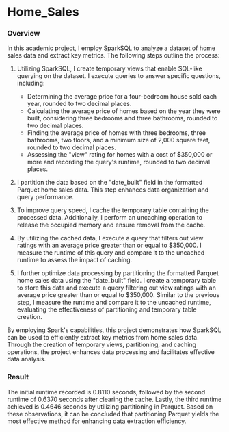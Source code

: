 # Home_Sales

### Overview

In this academic project, I employ SparkSQL to analyze a dataset of home sales data and extract key metrics. The following steps outline the process:

1. Utilizing SparkSQL, I create temporary views that enable SQL-like querying on the dataset. I execute queries to answer specific questions, including:

   - Determining the average price for a four-bedroom house sold each year, rounded to two decimal places.
   - Calculating the average price of homes based on the year they were built, considering three bedrooms and three bathrooms, rounded to two decimal places.
   - Finding the average price of homes with three bedrooms, three bathrooms, two floors, and a minimum size of 2,000 square feet, rounded to two decimal places.
   - Assessing the "view" rating for homes with a cost of $350,000 or more and recording the query's runtime, rounded to two decimal places.

2. I partition the data based on the "date_built" field in the formatted Parquet home sales data. This step enhances data organization and query performance.

3. To improve query speed, I cache the temporary table containing the processed data. Additionally, I perform an uncaching operation to release the occupied memory and ensure removal from the cache.

4. By utilizing the cached data, I execute a query that filters out view ratings with an average price greater than or equal to $350,000. I measure the runtime of this query and compare it to the uncached runtime to assess the impact of caching.

5. I further optimize data processing by partitioning the formatted Parquet home sales data using the "date_built" field. I create a temporary table to store this data and execute a query filtering out view ratings with an average price greater than or equal to $350,000. Similar to the previous step, I measure the runtime and compare it to the uncached runtime, evaluating the effectiveness of partitioning and temporary table creation.

By employing Spark's capabilities, this project demonstrates how SparkSQL can be used to efficiently extract key metrics from home sales data. Through the creation of temporary views, partitioning, and caching operations, the project enhances data processing and facilitates effective data analysis.

### Result
The initial runtime recorded is 0.8110 seconds, followed by the second runtime of 0.6370 seconds after clearing the cache. Lastly, the third runtime achieved is 0.4646 seconds by utilizing partitioning in Parquet. Based on these observations, it can be concluded that partitioning Parquet yields the most effective method for enhancing data extraction efficiency.
